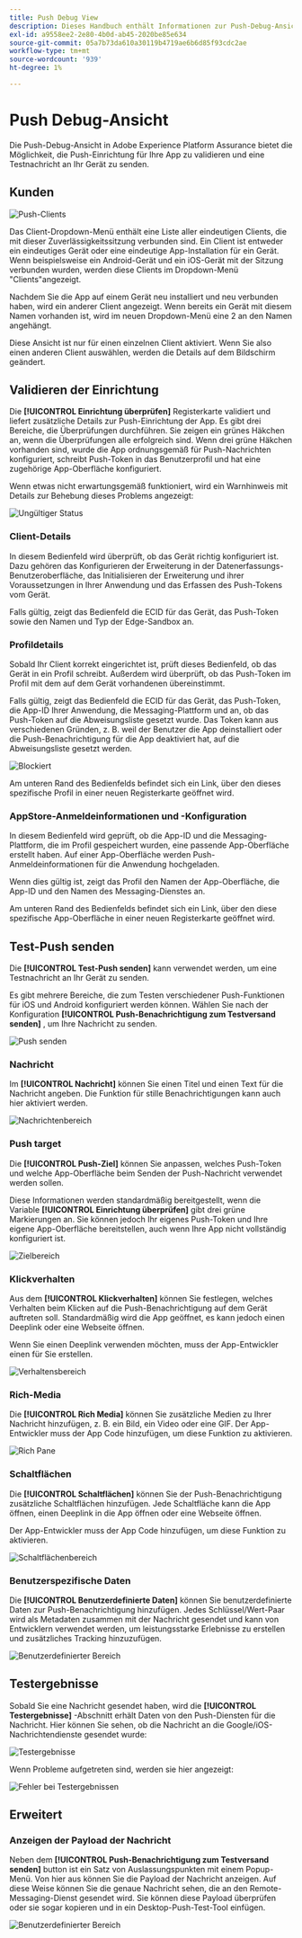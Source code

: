 ```yaml
---
title: Push Debug View
description: Dieses Handbuch enthält Informationen zur Push-Debug-Ansicht in Adobe Experience Platform Assurance.
exl-id: a9558ee2-2e80-4b0d-ab45-2020be85e634
source-git-commit: 05a7b73da610a30119b4719ae6b6d85f93cdc2ae
workflow-type: tm+mt
source-wordcount: '939'
ht-degree: 1%

---
```


# Push Debug-Ansicht

Die Push-Debug-Ansicht in Adobe Experience Platform Assurance bietet die Möglichkeit, die Push-Einrichtung für Ihre App zu validieren und eine Testnachricht an Ihr Gerät zu senden.

## Kunden

![Push-Clients](./images/push-debug-view/clients.png)

Das Client-Dropdown-Menü enthält eine Liste aller eindeutigen Clients, die mit dieser Zuverlässigkeitssitzung verbunden sind. Ein Client ist entweder ein eindeutiges Gerät oder eine eindeutige App-Installation für ein Gerät. Wenn beispielsweise ein Android-Gerät und ein iOS-Gerät mit der Sitzung verbunden wurden, werden diese Clients im Dropdown-Menü &quot;Clients&quot;angezeigt.

Nachdem Sie die App auf einem Gerät neu installiert und neu verbunden haben, wird ein anderer Client angezeigt. Wenn bereits ein Gerät mit diesem Namen vorhanden ist, wird im neuen Dropdown-Menü eine 2 an den Namen angehängt.

Diese Ansicht ist nur für einen einzelnen Client aktiviert. Wenn Sie also einen anderen Client auswählen, werden die Details auf dem Bildschirm geändert.

## Validieren der Einrichtung

Die **[!UICONTROL Einrichtung überprüfen]** Registerkarte validiert und liefert zusätzliche Details zur Push-Einrichtung der App. Es gibt drei Bereiche, die Überprüfungen durchführen. Sie zeigen ein grünes Häkchen an, wenn die Überprüfungen alle erfolgreich sind. Wenn drei grüne Häkchen vorhanden sind, wurde die App ordnungsgemäß für Push-Nachrichten konfiguriert, schreibt Push-Token in das Benutzerprofil und hat eine zugehörige App-Oberfläche konfiguriert.

Wenn etwas nicht erwartungsgemäß funktioniert, wird ein Warnhinweis mit Details zur Behebung dieses Problems angezeigt:

![Ungültiger Status](./images/push-debug-view/invalid-state.png)

### Client-Details

In diesem Bedienfeld wird überprüft, ob das Gerät richtig konfiguriert ist. Dazu gehören das Konfigurieren der Erweiterung in der Datenerfassungs-Benutzeroberfläche, das Initialisieren der Erweiterung und ihrer Voraussetzungen in Ihrer Anwendung und das Erfassen des Push-Tokens vom Gerät.

Falls gültig, zeigt das Bedienfeld die ECID für das Gerät, das Push-Token sowie den Namen und Typ der Edge-Sandbox an.

### Profildetails

Sobald Ihr Client korrekt eingerichtet ist, prüft dieses Bedienfeld, ob das Gerät in ein Profil schreibt. Außerdem wird überprüft, ob das Push-Token im Profil mit dem auf dem Gerät vorhandenen übereinstimmt.

Falls gültig, zeigt das Bedienfeld die ECID für das Gerät, das Push-Token, die App-ID Ihrer Anwendung, die Messaging-Plattform und an, ob das Push-Token auf die Abweisungsliste gesetzt wurde. Das Token kann aus verschiedenen Gründen, z. B. weil der Benutzer die App deinstalliert oder die Push-Benachrichtigung für die App deaktiviert hat, auf die Abweisungsliste gesetzt werden.

![Blockiert](./images/push-debug-view/deny-list-blocked.png)

Am unteren Rand des Bedienfelds befindet sich ein Link, über den dieses spezifische Profil in einer neuen Registerkarte geöffnet wird.

### AppStore-Anmeldeinformationen und -Konfiguration

In diesem Bedienfeld wird geprüft, ob die App-ID und die Messaging-Plattform, die im Profil gespeichert wurden, eine passende App-Oberfläche erstellt haben. Auf einer App-Oberfläche werden Push-Anmeldeinformationen für die Anwendung hochgeladen.

Wenn dies gültig ist, zeigt das Profil den Namen der App-Oberfläche, die App-ID und den Namen des Messaging-Dienstes an.

Am unteren Rand des Bedienfelds befindet sich ein Link, über den diese spezifische App-Oberfläche in einer neuen Registerkarte geöffnet wird.

## Test-Push senden

Die **[!UICONTROL Test-Push senden]** kann verwendet werden, um eine Testnachricht an Ihr Gerät zu senden.

Es gibt mehrere Bereiche, die zum Testen verschiedener Push-Funktionen für iOS und Android konfiguriert werden können. Wählen Sie nach der Konfiguration **[!UICONTROL Push-Benachrichtigung zum Testversand senden]** , um Ihre Nachricht zu senden.

![Push senden](./images/push-debug-view/send.png)

### Nachricht

Im **[!UICONTROL Nachricht]** können Sie einen Titel und einen Text für die Nachricht angeben. Die Funktion für stille Benachrichtigungen kann auch hier aktiviert werden.

![Nachrichtenbereich](./images/push-debug-view/message-pane.png)

### Push target

Die **[!UICONTROL Push-Ziel]** können Sie anpassen, welches Push-Token und welche App-Oberfläche beim Senden der Push-Nachricht verwendet werden sollen.

Diese Informationen werden standardmäßig bereitgestellt, wenn die Variable **[!UICONTROL Einrichtung überprüfen]** gibt drei grüne Markierungen an. Sie können jedoch Ihr eigenes Push-Token und Ihre eigene App-Oberfläche bereitstellen, auch wenn Ihre App nicht vollständig konfiguriert ist.

![Zielbereich](./images/push-debug-view/target-pane.png)

### Klickverhalten

Aus dem **[!UICONTROL Klickverhalten]** können Sie festlegen, welches Verhalten beim Klicken auf die Push-Benachrichtigung auf dem Gerät auftreten soll. Standardmäßig wird die App geöffnet, es kann jedoch einen Deeplink oder eine Webseite öffnen.

Wenn Sie einen Deeplink verwenden möchten, muss der App-Entwickler einen für Sie erstellen.

![Verhaltensbereich](./images/push-debug-view/click-behavior.png)

### Rich-Media

Die **[!UICONTROL Rich Media]** können Sie zusätzliche Medien zu Ihrer Nachricht hinzufügen, z. B. ein Bild, ein Video oder eine GIF. Der App-Entwickler muss der App Code hinzufügen, um diese Funktion zu aktivieren.

![Rich Pane](./images/push-debug-view/rich-pane.png)

### Schaltflächen       

Die **[!UICONTROL Schaltflächen]** können Sie der Push-Benachrichtigung zusätzliche Schaltflächen hinzufügen. Jede Schaltfläche kann die App öffnen, einen Deeplink in die App öffnen oder eine Webseite öffnen.

Der App-Entwickler muss der App Code hinzufügen, um diese Funktion zu aktivieren.

![Schaltflächenbereich](./images/push-debug-view/buttons-pane.png)

### Benutzerspezifische Daten

Die **[!UICONTROL Benutzerdefinierte Daten]** können Sie benutzerdefinierte Daten zur Push-Benachrichtigung hinzufügen. Jedes Schlüssel/Wert-Paar wird als Metadaten zusammen mit der Nachricht gesendet und kann von Entwicklern verwendet werden, um leistungsstarke Erlebnisse zu erstellen und zusätzliches Tracking hinzuzufügen.

![Benutzerdefinierter Bereich](./images/push-debug-view/custom-pane.png)

## Testergebnisse

Sobald Sie eine Nachricht gesendet haben, wird die **[!UICONTROL Testergebnisse]** -Abschnitt erhält Daten von den Push-Diensten für die Nachricht. Hier können Sie sehen, ob die Nachricht an die Google/iOS-Nachrichtendienste gesendet wurde:

![Testergebnisse](./images/push-debug-view/test-results.png)

Wenn Probleme aufgetreten sind, werden sie hier angezeigt:

![Fehler bei Testergebnissen](./images/push-debug-view/test-error.png)

## Erweitert

### Anzeigen der Payload der Nachricht

Neben dem **[!UICONTROL Push-Benachrichtigung zum Testversand senden]** button ist ein Satz von Auslassungspunkten mit einem Popup-Menü. Von hier aus können Sie die Payload der Nachricht anzeigen. Auf diese Weise können Sie die genaue Nachricht sehen, die an den Remote-Messaging-Dienst gesendet wird. Sie können diese Payload überprüfen oder sie sogar kopieren und in ein Desktop-Push-Test-Tool einfügen.

![Benutzerdefinierter Bereich](./images/push-debug-view/message-payload.png)
